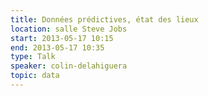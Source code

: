 ```yaml
---
title: Données prédictives, état des lieux
location: salle Steve Jobs
start: 2013-05-17 10:15
end: 2013-05-17 10:35
type: Talk
speaker: colin-delahiguera
topic: data
---
```


